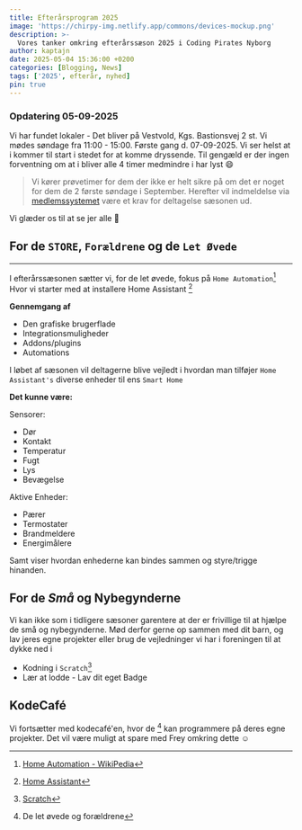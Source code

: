 ```yaml
---
title: Efterårsprogram 2025
image: 'https://chirpy-img.netlify.app/commons/devices-mockup.png'
description: >-
  Vores tanker omkring efterårssæson 2025 i Coding Pirates Nyborg
author: kaptajn
date: 2025-05-04 15:36:00 +0200
categories: [Blogging, News]
tags: ['2025', efterår, nyhed]
pin: true
---
```


### Opdatering 05-09-2025

Vi har fundet lokaler - Det bliver på Vestvold, Kgs. Bastionsvej 2 st.
Vi mødes søndage fra 11:00 - 15:00. Første gang d. 07-09-2025. Vi ser helst at i kommer til start i stedet for at komme dryssende. Til gengæld er der ingen forventning om at i bliver alle 4 timer medmindre i har lyst :smile:

> Vi kører prøvetimer for dem der ikke er helt sikre på om det er noget for dem de 2 første søndage i September. Herefter vil indmeldelse via [medlemssystemet](https://members.codingpirates.dk/family/activity/2579/view/) være et krav for deltagelse sæsonen ud.

Vi glæder os til at se jer alle :rocket:

## For de `STORE`, `Forældrene` og de `Let Øvede`

---

I efterårssæsonen sætter vi, for de let øvede, fokus på `Home Automation`[^1] Hvor vi starter med at installere Home Assistant [^2]

**Gennemgang af** 
- Den grafiske brugerflade
- Integrationsmuligheder
- Addons/plugins
- Automations 

I løbet af sæsonen vil deltagerne blive vejledt i hvordan man tilføjer `Home Assistant's` diverse enheder til ens `Smart Home`

**Det kunne være:**

Sensorer:
- Dør
- Kontakt
- Temperatur
- Fugt
- Lys
- Bevægelse

Aktive Enheder:
- Pærer
- Termostater
- Brandmeldere
- Energimålere

Samt viser hvordan enhederne kan bindes sammen og styre/trigge hinanden.

## For de _**Små**_ og **Ny**begynderne

Vi kan ikke som i tidligere sæsoner garentere at der er frivillige til at hjælpe de små og nybegynderne. Mød derfor gerne op sammen med dit barn, og lav jeres egne projekter eller brug de vejledninger vi har i foreningen til at dykke ned i

- Kodning i `Scratch`[^3]
- Lær at lodde - Lav dit eget Badge

## KodeCafé
Vi fortsætter med kodecafé'en, hvor de [^4] kan programmere på deres egne projekter.
Det vil være muligt at spare med Frey omkring dette :relaxed:

[^1]: [Home Automation - WikiPedia](https://en.wikipedia.org/wiki/Home_automation)

[^2]: [Home Assistant](https://www.home-assistant.io/)

[^3]: [Scratch](https://scratch.mit.edu/)

[^4]: De let øvede og forældrene